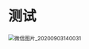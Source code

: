 # 测试

<img src="C:\Users\86135\Desktop\微信图片_20200903140031.png" alt="微信图片_20200903140031" style="zoom:75%;" />